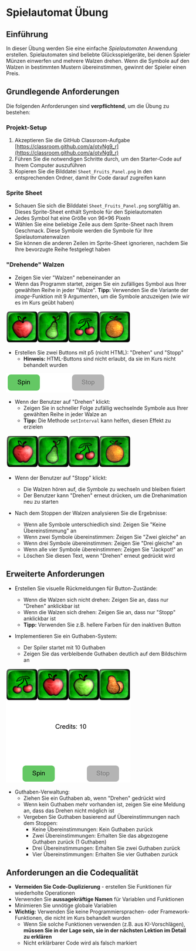 # Spielautomat Übung

## Einführung

In dieser Übung werden Sie eine einfache _Spielautomaten_ Anwendung erstellen. Spielautomaten sind beliebte Glücksspielgeräte, bei denen Spieler Münzen einwerfen und mehrere Walzen drehen. Wenn die Symbole auf den Walzen in bestimmten Mustern übereinstimmen, gewinnt der Spieler einen Preis.

## Grundlegende Anforderungen

Die folgenden Anforderungen sind **verpflichtend**, um die Übung zu bestehen:

### Projekt-Setup

1. Akzeptieren Sie die GitHub Classroom-Aufgabe [https://classroom.github.com/a/otvNg9_r](https://classroom.github.com/a/otvNg9_r)
2. Führen Sie die notwendigen Schritte durch, um den Starter-Code auf Ihrem Computer auszuführen
3. Kopieren Sie die Bilddatei `Sheet_Fruits_Panel.png` in den entsprechenden Ordner, damit Ihr Code darauf zugreifen kann

### Sprite Sheet

- Schauen Sie sich die Bilddatei `Sheet_Fruits_Panel.png` sorgfältig an. Dieses Sprite-Sheet enthält Symbole für den Spielautomaten
- Jedes Symbol hat eine Größe von 96×96 Pixeln
- Wählen Sie eine beliebige Zeile aus dem Sprite-Sheet nach Ihrem Geschmack. Diese Symbole werden die Symbole für Ihre Spielautomatenwalzen
- Sie können die anderen Zeilen im Sprite-Sheet ignorieren, nachdem Sie Ihre bevorzugte Reihe festgelegt haben

### "Drehende" Walzen

* Zeigen Sie vier "Walzen" nebeneinander an
* Wenn das Programm startet, zeigen Sie ein zufälliges Symbol aus Ihrer gewählten Reihe in jeder "Walze". **Tipp:** Verwenden Sie die Variante der _image_-Funktion mit 9 Argumenten, um die Symbole anzuzeigen (wie wir es im Kurs geübt haben)

![Walzen](./readme1.png)

* Erstellen Sie zwei Buttons mit p5 (nicht HTML): "Drehen" und "Stopp"
  * **Hinweis:** HTML-Buttons sind nicht erlaubt, da sie im Kurs nicht behandelt wurden

![Buttons](./readme2.png)

* Wenn der Benutzer auf "Drehen" klickt:
  * Zeigen Sie in schneller Folge zufällig wechselnde Symbole aus Ihrer gewählten Reihe in jeder Walze an
  * **Tipp:** Die Methode `setInterval` kann helfen, diesen Effekt zu erzielen

![Drehende Walzen](./readme3.gif)

* Wenn der Benutzer auf "Stopp" klickt:
  * Die Walzen hören auf, die Symbole zu wechseln und bleiben fixiert
  * Der Benutzer kann "Drehen" erneut drücken, um die Drehanimation neu zu starten

* Nach dem Stoppen der Walzen analysieren Sie die Ergebnisse:
  * Wenn alle Symbole unterschiedlich sind: Zeigen Sie "Keine Übereinstimmung" an
  * Wenn zwei Symbole übereinstimmen: Zeigen Sie "Zwei gleiche" an
  * Wenn drei Symbole übereinstimmen: Zeigen Sie "Drei gleiche" an
  * Wenn alle vier Symbole übereinstimmen: Zeigen Sie "Jackpot!" an
  * Löschen Sie diesen Text, wenn "Drehen" erneut gedrückt wird

## Erweiterte Anforderungen

* Erstellen Sie visuelle Rückmeldungen für Button-Zustände:
  * Wenn die Walzen sich nicht drehen: Zeigen Sie an, dass nur "Drehen" anklickbar ist
  * Wenn die Walzen sich drehen: Zeigen Sie an, dass nur "Stopp" anklickbar ist
  * **Tipp:** Verwenden Sie z.B. hellere Farben für den inaktiven Button

* Implementieren Sie ein Guthaben-System:
  * Der Spiler startet mit 10 Guthaben
  * Zeigen Sie das verbleibende Guthaben deutlich auf dem Bildschirm an

![Verbleibendes Guthaben](./readme4.png)

* Guthaben-Verwaltung:
  * Ziehen Sie ein Guthaben ab, wenn "Drehen" gedrückt wird
  * Wenn kein Guthaben mehr vorhanden ist, zeigen Sie eine Meldung an, dass das Drehen nicht möglich ist
  * Vergeben Sie Guthaben basierend auf Übereinstimmungen nach dem Stoppen:
    * Keine Übereinstimmungen: Kein Guthaben zurück
    * Zwei Übereinstimmungen: Erhalten Sie das abgezogene Guthaben zurück (1 Guthaben)
    * Drei Übereinstimmungen: Erhalten Sie zwei Guthaben zurück
    * Vier Übereinstimmungen: Erhalten Sie vier Guthaben zurück

## Anforderungen an die Codequalität

* **Vermeiden Sie Code-Duplizierung** - erstellen Sie Funktionen für wiederholte Operationen
* Verwenden Sie **aussagekräftige Namen** für Variablen und Funktionen
* Minimieren Sie unnötige globale Variablen
* **Wichtig:** Verwenden Sie keine Programmiersprachen- oder Framework-Funktionen, die nicht im Kurs behandelt wurden
  * Wenn Sie solche Funktionen verwenden (z.B. aus KI-Vorschlägen), **müssen Sie in der Lage sein, sie in der nächsten Lektion im Detail zu erklären**
  * Nicht erklärbarer Code wird als falsch markiert